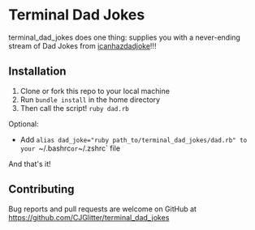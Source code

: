 # Terminal Dad Jokes

terminal_dad_jokes does one thing: supplies you with a never-ending stream of Dad Jokes from [icanhazdadjoke](https://icanhazdadjoke.com/)!!!

## Installation

1. Clone or fork this repo to your local machine
1. Run `bundle install` in the home directory
1. Then call the script! `ruby dad.rb`

Optional:
* Add `alias dad_joke="ruby path_to/terminal_dad_jokes/dad.rb" to your `~/.bashrc` or `~/.zshrc` file

And that's it!

## Contributing

Bug reports and pull requests are welcome on GitHub at https://github.com/CJGlitter/terminal_dad_jokes
